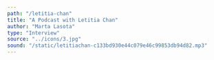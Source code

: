```yaml
---
path: "/letitia-chan"
title: "A Podcast with Letitia Chan"
author: "Marta Lasota"
type: "Interview"
source: "../icons/3.jpg"
sound: "/static/letitiachan-c133bd930e44c079e46c99853db94d82.mp3"
---
```


&nbsp;
